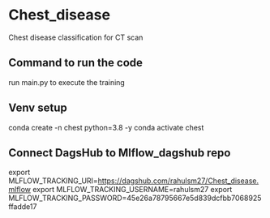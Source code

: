 # Chest_disease
Chest disease classification for CT scan


## Command to run the code
run main.py to execute the training


## Venv setup 

conda create -n chest python=3.8 -y
conda activate chest

## Connect DagsHub to Mlflow_dagshub repo

export MLFLOW_TRACKING_URI=https://dagshub.com/rahulsm27/Chest_disease.mlflow 
export MLFLOW_TRACKING_USERNAME=rahulsm27 
export MLFLOW_TRACKING_PASSWORD=45e26a78795667e5d839dcfbb7068925ffadde17 


